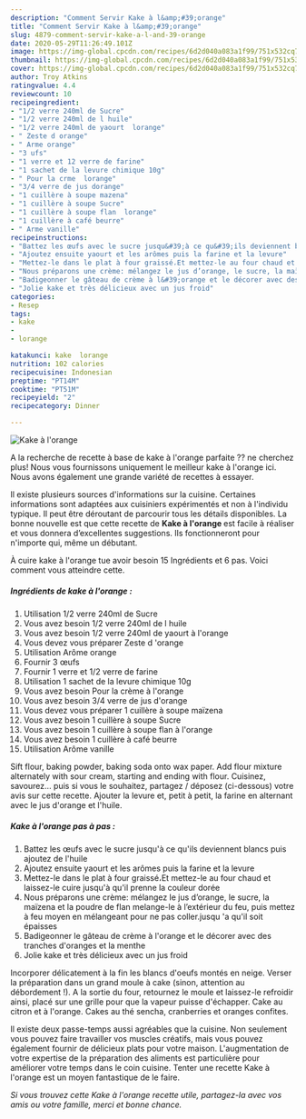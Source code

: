 ```yaml
---
description: "Comment Servir Kake à l&amp;#39;orange"
title: "Comment Servir Kake à l&amp;#39;orange"
slug: 4879-comment-servir-kake-a-l-and-39-orange
date: 2020-05-29T11:26:49.101Z
image: https://img-global.cpcdn.com/recipes/6d2d040a083a1f99/751x532cq70/kake-a-lorange-photo-principale-de-la-recette.jpg
thumbnail: https://img-global.cpcdn.com/recipes/6d2d040a083a1f99/751x532cq70/kake-a-lorange-photo-principale-de-la-recette.jpg
cover: https://img-global.cpcdn.com/recipes/6d2d040a083a1f99/751x532cq70/kake-a-lorange-photo-principale-de-la-recette.jpg
author: Troy Atkins
ratingvalue: 4.4
reviewcount: 10
recipeingredient:
- "1/2 verre 240ml de Sucre"
- "1/2 verre 240ml de l huile"
- "1/2 verre 240ml de yaourt  lorange"
- " Zeste d orange"
- " Arme orange"
- "3 ufs"
- "1 verre et 12 verre de farine"
- "1 sachet de la levure chimique 10g"
- " Pour la crme  lorange"
- "3/4 verre de jus dorange"
- "1 cuillère à soupe mazena"
- "1 cuillère à soupe Sucre"
- "1 cuillère à soupe flan  lorange"
- "1 cuillère à café beurre"
- " Arme vanille"
recipeinstructions:
- "Battez les œufs avec le sucre jusqu&#39;à ce qu&#39;ils deviennent blancs puis ajoutez de l&#39;huile"
- "Ajoutez ensuite yaourt et les arômes puis la farine et la levure"
- "Mettez-le dans le plat à four graissé،Et mettez-le au four chaud et laissez-le cuire jusqu&#39;à qu&#39;il prenne la couleur dorée"
- "Nous préparons une crème: mélangez le jus d’orange, le sucre, la maïzena et la poudre de flan melange-le à l’extérieur du feu, puis mettez à feu moyen en mélangeant pour ne pas coller.jusqu &#39;a qu&#39;il soit épaisses"
- "Badigeonner le gâteau de crème à l&#39;orange et le décorer avec des tranches d&#39;oranges et la menthe"
- "Jolie kake et très délicieux avec un jus froid"
categories:
- Resep
tags:
- kake
- 
- lorange

katakunci: kake  lorange 
nutrition: 102 calories
recipecuisine: Indonesian
preptime: "PT14M"
cooktime: "PT51M"
recipeyield: "2"
recipecategory: Dinner

---
```



![Kake à l&#39;orange](https://img-global.cpcdn.com/recipes/6d2d040a083a1f99/751x532cq70/kake-a-lorange-photo-principale-de-la-recette.jpg)

A la recherche de recette à base de kake à l&#39;orange parfaite ?? ne cherchez plus! Nous vous fournissons uniquement le meilleur kake à l&#39;orange ici. Nous avons également une grande variété de recettes à essayer.

Il existe plusieurs sources d'informations sur la cuisine. Certaines informations sont adaptées aux cuisiniers expérimentés et non à l'individu typique. Il peut être déroutant de parcourir tous les détails disponibles. La bonne nouvelle est que cette recette de <strong> Kake à l&#39;orange </strong> est facile à réaliser et vous donnera d’excellentes suggestions. Ils fonctionneront pour n'importe qui, même un débutant.

<!--inarticleads1-->

À cuire kake à l&#39;orange tue avoir besoin 15 Ingrédients et 6 pas. Voici comment vous atteindre cette.

##### Ingrédients de kake à l&#39;orange :

1. Utilisation 1/2 verre 240ml de Sucre
1. Vous avez besoin 1/2 verre 240ml de l huile
1. Vous avez besoin 1/2 verre 240ml de yaourt à l&#39;orange
1. Vous devez vous préparer  Zeste d &#39;orange
1. Utilisation  Arôme orange
1. Fournir 3 œufs
1. Fournir 1 verre et 1/2 verre de farine
1. Utilisation 1 sachet de la levure chimique 10g
1. Vous avez besoin  Pour la crème à l&#39;orange
1. Vous avez besoin 3/4 verre de jus d&#39;orange
1. Vous devez vous préparer 1 cuillère à soupe maïzena
1. Vous avez besoin 1 cuillère à soupe Sucre
1. Vous avez besoin 1 cuillère à soupe flan à l&#39;orange
1. Vous avez besoin 1 cuillère à café beurre
1. Utilisation  Arôme vanille


Sift flour, baking powder, baking soda onto wax paper. Add flour mixture alternately with sour cream, starting and ending with flour. Cuisinez, savourez… puis si vous le souhaitez, partagez / déposez (ci-dessous) votre avis sur cette recette. Ajouter la levure et, petit à petit, la farine en alternant avec le jus d&#39;orange et l&#39;huile. 

<!--inarticleads2-->

##### Kake à l&#39;orange pas à pas :

1. Battez les œufs avec le sucre jusqu&#39;à ce qu&#39;ils deviennent blancs puis ajoutez de l&#39;huile
1. Ajoutez ensuite yaourt et les arômes puis la farine et la levure
1. Mettez-le dans le plat à four graissé،Et mettez-le au four chaud et laissez-le cuire jusqu&#39;à qu&#39;il prenne la couleur dorée
1. Nous préparons une crème: mélangez le jus d’orange, le sucre, la maïzena et la poudre de flan melange-le à l’extérieur du feu, puis mettez à feu moyen en mélangeant pour ne pas coller.jusqu &#39;a qu&#39;il soit épaisses
1. Badigeonner le gâteau de crème à l&#39;orange et le décorer avec des tranches d&#39;oranges et la menthe
1. Jolie kake et très délicieux avec un jus froid


Incorporer délicatement à la fin les blancs d&#39;oeufs montés en neige. Verser la préparation dans un grand moule à cake (sinon, attention au débordement !). A la sortie du four, retournez le moule et laissez-le refroidir ainsi, placé sur une grille pour que la vapeur puisse d&#39;échapper. Cake au citron et à l&#39;orange. Cakes au thé sencha, cranberries et oranges confites. 

<!--inarticleads1-->

<p>
Il existe deux passe-temps aussi agréables que la cuisine. Non seulement vous pouvez faire travailler vos muscles créatifs, mais vous pouvez également fournir de délicieux plats pour votre maison. L'augmentation de votre expertise de la préparation des aliments est particulière pour améliorer votre temps dans le coin cuisine. Tenter une recette Kake à l&#39;orange est un moyen fantastique de le faire.
</p>

<p>
<i>Si vous trouvez cette Kake à l&#39;orange recette utile, partagez-la avec vos amis ou votre famille, merci et bonne chance.</i>
</p>
